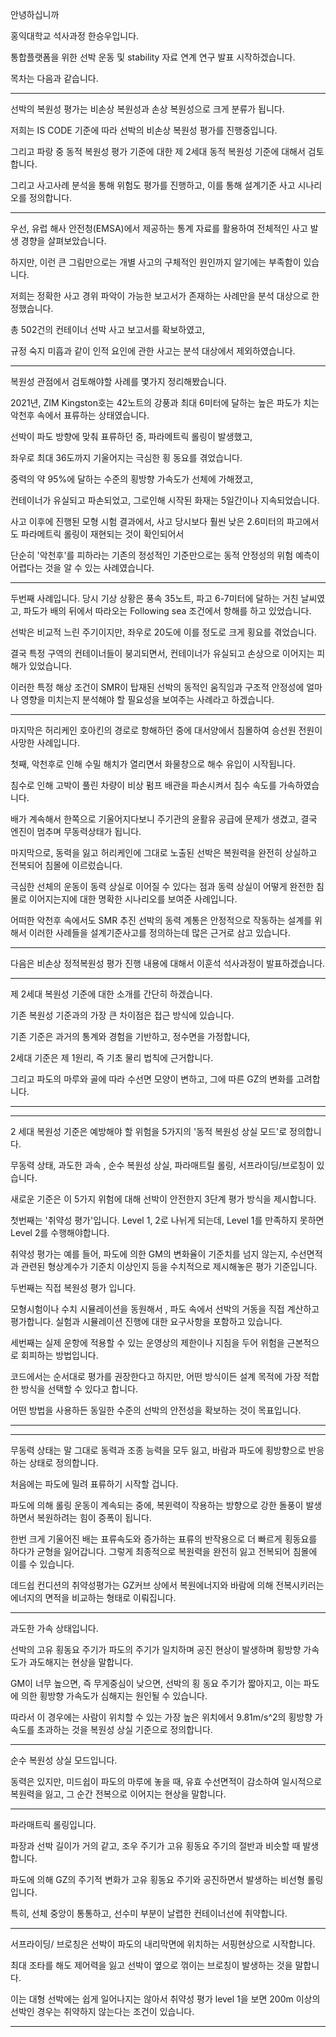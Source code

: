 안녕하십니까 

홍익대학교 석사과정 한승우입니다.

통합플랫폼을 위한 선박 운동 및 stability 자료 연계 연구 발표 시작하겠습니다.

목차는 다음과 같습니다.

-----

선박의 복원성 평가는 비손상 복원성과 손상 복원성으로 크게 분류가 됩니다. 

저희는  IS CODE 기준에 따라 선박의 비손상 복원성 평가를 진행중입니다.

그리고 파랑 중 동적 복원성 평가 기준에 대한  제 2세대 동적 복원성 기준에 대해서 검토합니다.

그리고 사고사례 분석을 통해 위험도 평가를 진행하고, 이를 통해 설계기준 사고 시나리오를 정의합니다.

-----



우선, 유럽 해사 안전청(EMSA)에서 제공하는 통계 자료를 활용하여 전체적인 사고 발생 경향을 살펴보았습니다.

하지만, 이런 큰 그림만으로는 개별 사고의 구체적인 원인까지 알기에는 부족함이 있습니다. 

저희는 정확한 사고 경위 파악이 가능한 보고서가 존재하는 사례만을 분석 대상으로 한정했습니다.

총 502건의 컨테이너 선박 사고 보고서를 확보하였고, 

규정 숙지 미흡과 같이 인적 요인에 관한 사고는 분석 대상에서 제외하였습니다.

---

복원성 관점에서 검토해야할 사례를 몇가지 정리해봤습니다.

2021년, ZIM Kingston호는 42노트의 강풍과 최대 6미터에 달하는 높은 파도가 치는 
악천후 속에서 표류하는 상태였습니다.

선박이 파도 방향에 맞춰 표류하던 중, 파라메트릭 롤링이 발생했고, 

좌우로 최대 36도까지 기울어지는 극심한 횡 동요를 겪었습니다.

중력의 약 95%에 달하는 수준의 횡방향 가속도가 선체에 가해졌고,

컨테이너가 유실되고 파손되었고, 그로인해 시작된 화재는 5일간이나 지속되었습니다.

사고 이후에 진행된 모형 시험 결과에서, 
사고 당시보다 훨씬 낮은 2.6미터의 파고에서도 
파라메트릭 롤링이 재현되는 것이 확인되어서

단순히 '악천후'를 피하라는 기존의 정성적인 기준만으로는 
동적 안정성의 위험 예측이 어렵다는 것을 알 수 있는 사례였습니다.

---



두번째 사례입니다.
당시 기상 상황은 풍속 35노트, 파고 6-7미터에 달하는 거친 날씨였고,
파도가 배의 뒤에서 따라오는 Following sea 조건에서 항해를 하고 있었습니다.

선박은 비교적 느린 주기이지만, 좌우로 20도에 이를 정도로 크게 횡요를 겪었습니다.

결국 특정 구역의 컨테이너들이 붕괴되면서, 컨테이너가 유실되고 손상으로 이어지는 피해가 있었습니다.

이러한 특정 해상 조건이 SMR이 탑재된 선박의 동적인 움직임과 구조적 안정성에 얼마나 영향을 미치는지 분석해야 할 필요성을 보여주는 사례라고 하겠습니다.

---


마지막은 허리케인 호아킨의 경로로 항해하던 중에 대서양에서 침몰하여  승선원 전원이 사망한 사례입니다.


첫째, 악천후로 인해 수밀 해치가 열리면서 화물창으로 해수 유입이 시작됩니다.

침수로 인해 고박이 풀린 차량이 비상 펌프 배관을 파손시켜서 침수 속도를 가속하였습니다.

배가 계속해서 한쪽으로 기울어지다보니 주기관의 윤활유 공급에 문제가 생겼고, 
결국 엔진이 멈추며  무동력상태가 됩니다.

마지막으로, 동력을 잃고 허리케인에 그대로 노출된 선박은 복원력을 완전히 상실하고 전복되어 침몰에 이르렀습니다.

극심한 선체의 운동이 동력 상실로 이어질 수 있다는 점과 
동력 상실이 어떻게 완전한 침몰로 이어지는지에 대한 명확한 시나리오를 보여준 사례입니다.

어떠한 악천후 속에서도 SMR 추진 선박의 동력 계통은 안정적으로 작동하는 설계를 위해서 이러한 사례들을 설계기준사고를 정의하는데 많은 근거로 삼고 있습니다.


---

다음은 비손상 정적복원성 평가 진행 내용에 대해서 이훈석 석사과정이 발표하겠습니다.

---






제 2세대 복원성 기준에 대한 소개를 간단히 하겠습니다.

기존 복원성 기준과의 가장 큰 차이점은 접근 방식에 있습니다.

기존 기준은 과거의 통계와 경험을 기반하고, 정수면을 가정합니다, 

2세대 기준은 제 1원리, 즉 기초 물리 법칙에 근거합니다.

그리고 파도의 마루와 골에 따라 수선면 모양이 변하고, 그에 따른 GZ의 변화를 고려합니다.

---
---


2 세대 복원성 기준은 예방해야 할 위험을 5가지의 '동적 복원성 상실 모드'로  정의합니다.

무동력 상태, 과도한 과속 , 순수 복원성 상실, 파라매트릴 롤링, 서프라이딩/브로칭이 있습니다.



새로운 기준은 이 5가지 위험에 대해 선박이 안전한지  3단계 평가 방식을 제시합니다.


첫번째는 '취약성 평가'입니다.
Level 1, 2로 나뉘게 되는데, Level 1를 만족하지 못하면 Level 2를 수행해야합니다.

취약성 평가는 예를 들어, 파도에 의한 GM의 변화율이 기준치를 넘지 않는지, 수선면적과 관련된 형상계수가 기준치 이상인지 등을 수치적으로 제시해놓은 평가 기준입니다.


두번째는 직접 복원성 평가 입니다.

모형시험이나 수치 시뮬레이션을 동원해서 , 파도 속에서 선박의 거동을 직접 계산하고 평가합니다. 실험과 시뮬레이션 진행에 대한 요구사항을 포함하고 있습니다.

세번째는 실제 운항에 적용할 수 있는 운영상의 제한이나 지침을 두어 위험을 근본적으로 회피하는 방법입니다.

코드에서는 순서대로 평가를 권장한다고 하지만, 
어떤 방식이든 설계 목적에 가장 적합한 방식을 선택할 수 있다고 합니다.

어떤 방법을 사용하든 동일한 수준의 선박의 안전성을 확보하는 것이 목표입니다.


---
-------------------------------

무동력 상태는 말 그대로 동력과 조종 능력을 모두 잃고, 바람과 파도에 횡방향으로 반응 하는 상태로 정의합니다.

처음에는 파도에 밀려 표류하기 시작할 겁니다.

파도에 의해 롤링 운동이 계속되는 중에, 복윈력이 작용하는 방향으로 강한 돌풍이 발생하면서 복원하려는 힘이 증폭이 됩니다.

한번 크게 기울어진 배는 표류속도와 증가하는 표류의 반작용으로 더 빠르게 횡동요를 하다가 균형을 잃어갑니다. 
그렇게 최종적으로 복원력을 완전히 잃고 전복되어 침몰에 이를 수 있습니다.

데드쉽 컨디션의 취약성평가는 GZ커브 상에서 복원에너지와 바람에 의해 전복시키러는 에너지의 면적을 비교하는 형태로 이뤄집니다.


-------------------------------

과도한 가속 상태입니다.

선박의 고유 횡동요 주기가 파도의 주기가 일치하며 공진 현상이 발생하며 횡방향 가속도가 과도해지는 현상을 말합니다.

GM이 너무 높으면, 즉 무게중심이 낮으면, 선박의 횡 동요 주기가 짧아지고, 이는 파도에 의한 횡방향 가속도가 심해지는 원인될 수 있습니다.

따라서 이 경우에는 사람이 위치할 수 있는 가장 높은 위치에서 9.81m/s^2의 횡방향 가속도를 초과하는 것을 복원성 상실 기준으로 정의합니다.

------------------------------

순수 복원성 상실 모드입니다.


동력은 있지만, 미드쉽이 파도의 마루에 놓을 때, 유효 수선면적이 감소하여 일시적으로 복원력을 잃고, 그 순간 전복으로 이어지는 현상을 말합니다.


----------------------------

파라매트릭 롤링입니다.

파장과 선박 길이가 거의 같고, 조우 주기가 고유 횡동요 주기의 절반과 비슷할 때 발생합니다. 

파도에 의해 GZ의 주기적 변화가 고유 횡동요 주기와 공진하면서 발생하는 비선형 롤링입니다.

특히, 선체 중앙이 통통하고, 선수미 부분이 날렵한 컨테이너선에 취약합니다.


-------------------------

서프라이딩/ 브로칭은 선박이 파도의 내리막면에 위치하는 서핑현상으로 시작합니다.

최대 조타를 해도 제어력을 잃고 선박이 옆으로 꺾이는 브로칭이 발생하는 것을 말합니다.

이는 대형 선박에는 쉽게 일어나지는 않아서 
취약성 평가 level 1을 보면 200m 이상의 선박인 경우는 취약하지 않는다는 조건이 있습니다.

-------------










